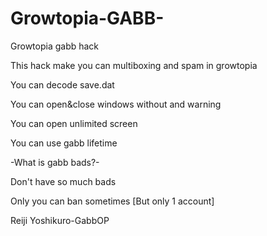 # Growtopia-GABB-
Growtopia gabb hack

This hack make you can multiboxing and spam in growtopia

You can decode save.dat

You can open&close windows without and warning

You can open unlimited screen

You can use gabb lifetime

-What is gabb bads?-

Don't have so much bads

Only you can ban sometimes [But only 1 account]

Reiji Yoshikuro-GabbOP

